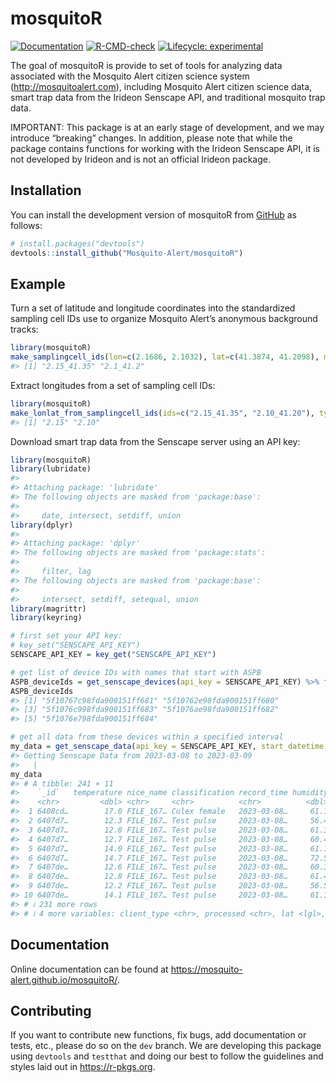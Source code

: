 
<!-- README.md is generated from README.Rmd. Please edit that file -->

# mosquitoR

<!-- badges: start -->

[![Documentation](https://img.shields.io/static/v1?label=Documentation&message=html&color=informational)](https://mosquito-alert.github.io/mosquitoR/)
[![R-CMD-check](https://github.com/Mosquito-Alert/mosquitoR/actions/workflows/R-CMD-check.yaml/badge.svg)](https://github.com/Mosquito-Alert/mosquitoR/actions/workflows/R-CMD-check.yaml)
[![Lifecycle:
experimental](https://img.shields.io/badge/lifecycle-experimental-orange.svg)](https://lifecycle.r-lib.org/articles/stages.html#experimental)
<!-- badges: end -->

The goal of mosquitoR is provide to set of tools for analyzing data
associated with the Mosquito Alert citizen science system
(<http://mosquitoalert.com>), including Mosquito Alert citizen science
data, smart trap data from the Irideon Senscape API, and traditional
mosquito trap data.

IMPORTANT: This package is at an early stage of development, and we may
introduce “breaking” changes. In addition, please note that while the
package contains functions for working with the Irideon Senscape API, it
is not developed by Irideon and is not an official Irideon package.

## Installation

You can install the development version of mosquitoR from
[GitHub](https://github.com/) as follows:

``` r
# install.packages("devtools")
devtools::install_github("Mosquito-Alert/mosquitoR")
```

## Example

Turn a set of latitude and longitude coordinates into the standardized
sampling cell IDs use to organize Mosquito Alert’s anonymous background
tracks:

``` r
library(mosquitoR)
make_samplingcell_ids(lon=c(2.1686, 2.1032), lat=c(41.3874, 41.2098), mask=0.05)
#> [1] "2.15_41.35" "2.1_41.2"
```

Extract longitudes from a set of sampling cell IDs:

``` r
library(mosquitoR)
make_lonlat_from_samplingcell_ids(ids=c("2.15_41.35", "2.10_41.20"), type="lon")
#> [1] "2.15" "2.10"
```

Download smart trap data from the Senscape server using an API key:

``` r
library(mosquitoR)
library(lubridate)
#> 
#> Attaching package: 'lubridate'
#> The following objects are masked from 'package:base':
#> 
#>     date, intersect, setdiff, union
library(dplyr)
#> 
#> Attaching package: 'dplyr'
#> The following objects are masked from 'package:stats':
#> 
#>     filter, lag
#> The following objects are masked from 'package:base':
#> 
#>     intersect, setdiff, setequal, union
library(magrittr)
library(keyring)

# first set your API key:
# key_set("SENSCAPE_API_KEY")
SENSCAPE_API_KEY = key_get("SENSCAPE_API_KEY")

# get list of device IDs with names that start with ASPB
ASPB_deviceIds = get_senscape_devices(api_key = SENSCAPE_API_KEY) %>% filter(startsWith(name, "ASPB")) %>% pull(`_id`)
ASPB_deviceIds
#> [1] "5f10767c98fda900151ff681" "5f10762e98fda900151ff680"
#> [3] "5f1076c998fda900151ff683" "5f1076ae98fda900151ff682"
#> [5] "5f1076e798fda900151ff684"

# get all data from these devices within a specified interval
my_data = get_senscape_data(api_key = SENSCAPE_API_KEY, start_datetime = as_datetime("2023-03-08"), end_datetime = as_datetime("2023-03-09"), deviceIds = ASPB_deviceIds)
#> Getting Senscape Data from 2023-03-08 to 2023-03-09
#>   |                                                                              |                                                                      |   0%  |                                                                              |======================================================================| 100%
my_data
#> # A tibble: 241 × 11
#>    `_id`   temperature nice_name classification record_time humidity client_name
#>    <chr>         <dbl> <chr>     <chr>          <chr>          <dbl> <chr>      
#>  1 6408cd…        17.0 FILE_167… Culex female   2023-03-08…     61.1 ASPB 3 (Pe…
#>  2 6407d7…        12.3 FILE_167… Test pulse     2023-03-08…     56.4 ASPB 2 (Ho…
#>  3 6407d7…        12.8 FILE_167… Test pulse     2023-03-08…     61.3 ASPB 3 (Pe…
#>  4 6407d7…        12.7 FILE_167… Test pulse     2023-03-08…     60.4 ASPB 1 (Sa…
#>  5 6407d7…        14.0 FILE_167… Test pulse     2023-03-08…     61.1 ASPB 5 (Zo…
#>  6 6407d7…        14.7 FILE_167… Test pulse     2023-03-08…     72.5 ASPB 4 (Le…
#>  7 6407de…        12.6 FILE_167… Test pulse     2023-03-08…     60.3 ASPB 1 (Sa…
#>  8 6407de…        12.8 FILE_167… Test pulse     2023-03-08…     61.4 ASPB 3 (Pe…
#>  9 6407de…        12.2 FILE_167… Test pulse     2023-03-08…     56.5 ASPB 2 (Ho…
#> 10 6407de…        14.1 FILE_167… Test pulse     2023-03-08…     61.1 ASPB 5 (Zo…
#> # ℹ 231 more rows
#> # ℹ 4 more variables: client_type <chr>, processed <chr>, lat <lgl>, lng <lgl>
```

## Documentation

Online documentation can be found at
<https://mosquito-alert.github.io/mosquitoR/>.

## Contributing

If you want to contribute new functions, fix bugs, add documentation or
tests, etc., please do so on the `dev` branch. We are developing this
package using `devtools` and `testthat` and doing our best to follow the
guidelines and styles laid out in <https://r-pkgs.org>.

<!-- What is special about using `README.Rmd` instead of just `README.md`? You can include R chunks like so: -->
<!-- ```{r cars} -->
<!-- summary(cars) -->
<!-- ``` -->
<!-- You'll still need to render `README.Rmd` regularly, to keep `README.md` up-to-date. `devtools::build_readme()` is handy for this. You could also use GitHub Actions to re-render `README.Rmd` every time you push. An example workflow can be found here: <https://github.com/r-lib/actions/tree/v1/examples>. -->
<!-- You can also embed plots, for example: -->
<!-- ```{r pressure, echo = FALSE} -->
<!-- plot(pressure) -->
<!-- ``` -->
<!-- In that case, don't forget to commit and push the resulting figure files, so they display on GitHub and CRAN. -->
